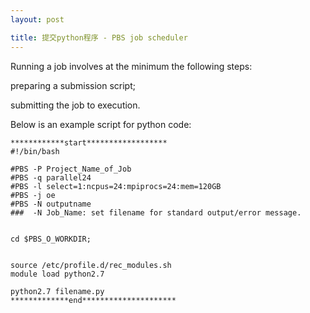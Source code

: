 ```yaml
---
layout: post

title: 提交python程序 - PBS job scheduler
---
```


Running a job involves at the minimum the following steps:

preparing a submission script;

submitting the job to execution.

Below is an example script for python code:

	************start******************
	#!/bin/bash
	 
	#PBS -P Project_Name_of_Job
	#PBS -q parallel24
	#PBS -l select=1:ncpus=24:mpiprocs=24:mem=120GB
	#PBS -j oe
	#PBS -N outputname
	###  -N Job_Name: set filename for standard output/error message.
	 
	 
	cd $PBS_O_WORKDIR;
	 
	 
	source /etc/profile.d/rec_modules.sh
	module load python2.7
	 
	python2.7 filename.py
	*************end*********************
